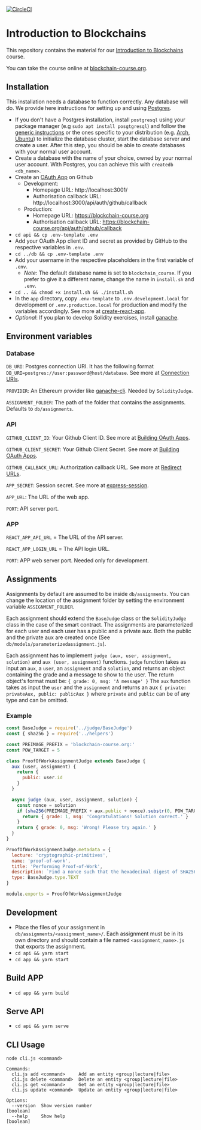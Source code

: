 [![CircleCI](https://circleci.com/gh/decrypto-org/blockchain-course.svg?style=svg)](https://circleci.com/gh/decrypto-org/blockchain-course)

# Introduction to Blockchains

This repository contains the material for our [Introduction to
Blockchains](https://blockchain-course.org) course.

You can take the course online at
[blockchain-course.org](https://blockchain-course.org/).

## Installation

This installation needs a database to function correctly. Any database will do.
We provide here instructions for setting up and using
[Postgres](https://www.postgresql.org/).
- If you don't have a Postgres installation, install `postgresql` using your
  package manager (e.g `sudo apt install posgtgresql`) and follow the [generic
  instructions](https://wiki.postgresql.org/wiki/First_steps) or the ones
  specific to your distribution (e.g.
  [Arch](https://wiki.archlinux.org/index.php/PostgreSQL),
  [Ubuntu](https://www.digitalocean.com/community/tutorials/how-to-install-and-use-postgresql-on-ubuntu-18-04))
  to initialize the database cluster, start the database server and create a
  user. After this step, you should be able to create databases with your normal
  user account.
- Create a database with the name of your choice, owned by your normal user
  account. With Postgres, you can achieve this with `createdb <db_name>`.
- Create an [OAuth
  App](https://developer.github.com/apps/building-oauth-apps/creating-an-oauth-app/)
  on Github
    - Development:
      - Homepage URL: http://localhost:3001/
      - Authorisation callback URL: http://localhost:3000/api/auth/github/callback
    - Production:
      - Homepage URL: https://blockchain-course.org
      - Authorisation callback URL: https://blockchain-course.org/api/auth/github/callback
- `cd api && cp .env-template .env`
- Add your OAuth App client ID and secret as provided by GitHub to the
  respective variables in `.env`.
- `cd ../db && cp .env-template .env`
- Add your username in the respective placeholders in the first variable of `.env`.
    - _Note_: The default database name is set to `blockchain_course`. If you
      prefer to give it a different name, change the name in `install.sh` and
      `.env`.
- `cd .. && chmod +x install.sh && ./install.sh`
- In the `app` directory, copy `.env-template` to `.env.development.local` for
  development or `.env.production.local` for production and modify the variables
  accordingly. See more at
  [create-react-app](https://facebook.github.io/create-react-app/docs/adding-custom-environment-variables#what-other-env-files-can-be-used).
- *Optional*: If you plan to develop Solidity exercises, install [ganache](https://truffleframework.com/ganache).

## Environment variables

### Database

`DB_URI`:  Postgres connection URI. It has the following format `DB_URI=postgres://user:password@host/database`. See more at [Connection URIs](https://www.postgresql.org/docs/9.2/libpq-connect.html#AEN38680).

`PROVIDER`: An Ethereum provider like [ganache-cli](https://github.com/trufflesuite/ganache-cli). Needed by `SolidityJudge`.

`ASSIGNMENT_FOLDER`: The path of the folder that contains the assignments. Defaults to `db/assignments`.

### API

`GITHUB_CLIENT_ID`: Your Github Client ID. See more at [Building OAuth Apps](https://developer.github.com/apps/building-oauth-apps/).

`GITHUB_CLIENT_SECRET`: Your Github Client Secret. See more at [Building OAuth Apps](https://developer.github.com/apps/building-oauth-apps/).

`GITHUB_CALLBACK_URL`: Authorization callback URL. See more at [
Redirect URLs](https://developer.github.com/apps/building-oauth-apps/authorizing-oauth-apps/#redirect-urls).

`APP_SECRET`: Session secret. See more at [express-session](https://github.com/expressjs/session#readme).

`APP_URL`: The URL of the web app.

`PORT`: API server port.

### APP

`REACT_APP_API_URL` = The URL of the API server.

`REACT_APP_LOGIN_URL` = The API login URL.

`PORT`: APP web server port. Needed only for development.


## Assignments

Assignments by default are assumed to be inside `db/assignments`. You can change the location of the assignment folder by setting the environment variable `ASSIGNMENT_FOLDER`.

Each assignment should extend the `BaseJudge` class or the `SolidityJudge` class in the case of the smart contract. The assignments are parameterized for each user and each user has a public and a private aux. Both the public and the private aux are created once (See `db/models/parameterizedassignment.js`).

Each assignment has to implement `judge (aux, user, assignment, solution)` and `aux (user, assignment)` functions. `judge` function takes as input an `aux`, a `user`, an `assignment` and a `solution`, and returns an object containing the grade and a message to show to the user. The return object's format must be: `{ grade: 0, msg: 'A message' }` The `aux` function takes as input the `user` and the `assignment` and returns an aux `{ private: privateAux, public: publicAux }` where `private` and `public` can be of any type and can be omitted.

### Example

```javascript
const BaseJudge = require('../judge/BaseJudge')
const { sha256 } = require('../helpers')

const PREIMAGE_PREFIX = 'blockchain-course.org:'
const POW_TARGET = 5

class ProofOfWorkAssignmentJudge extends BaseJudge {
  aux (user, assignment) {
    return {
      public: user.id
    }
  }

  async judge (aux, user, assignment, solution) {
    const nonce = solution
    if (sha256(PREIMAGE_PREFIX + aux.public + nonce).substr(0, POW_TARGET) === '0'.repeat(POW_TARGET)) {
      return { grade: 1, msg: 'Congratulations! Solution correct.' }
    }
    return { grade: 0, msg: 'Wrong! Please try again.' }
  }
}

ProofOfWorkAssignmentJudge.metadata = {
  lecture: 'cryptographic-primitives',
  name: 'proof-of-work',
  title: 'Performing Proof-of-Work',
  description: `Find a nonce such that the hexadecimal digest of SHA256("${PREIMAGE_PREFIX}" || "%s" || <nonce>) starts with ${POW_TARGET} zero characters`,
  type: BaseJudge.type.TEXT
}

module.exports = ProofOfWorkAssignmentJudge

```


## Development

- Place the files of your assignment in `db/assignments/<assignment_name>/`.
  Each assignment must be in its own directory and should contain a file named
  `<assignment_name>.js` that exports the assignment.
- `cd api && yarn start`
- `cd app && yarn start`

## Build APP

- `cd app && yarn build`

## Serve API

- `cd api && yarn serve`

## CLI Usage

```
node cli.js <command>

Commands:
  cli.js add <command>     Add an entity <group|lecture|file>
  cli.js delete <command>  Delete an entity <group|lecture|file>
  cli.js get <command>     Get an entity <group|lecture|file>
  cli.js update <command>  Update an entity <group|lecture|file>

Options:
  --version  Show version number                                       [boolean]
  --help     Show help                                                 [boolean]
```
